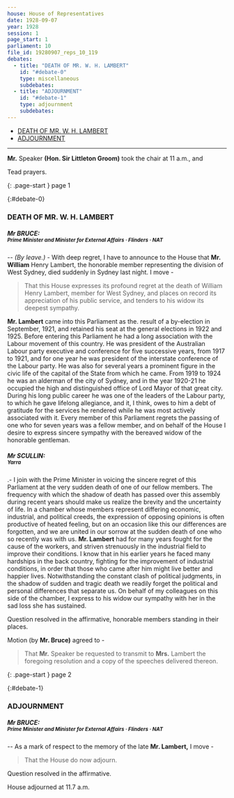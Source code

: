 ```yaml
---
house: House of Representatives
date: 1928-09-07
year: 1928
session: 1
page_start: 1
parliament: 10
file_id: 19280907_reps_10_119
debates:
  - title: "DEATH OF MR. W. H. LAMBERT"
    id: "#debate-0"
    type: miscellaneous
    subdebates:
  - title: "ADJOURNMENT"
    id: "#debate-1"
    type: adjournment
    subdebates:
---
```


* [DEATH OF MR. W. H. LAMBERT](#debate-0)
* [ADJOURNMENT](#debate-1)


----


 **Mr.** Speaker  **(Hon. Sir Littleton Groom)**  took the chair at  11  a.m., and 

Tead  prayers. 

{: .page-start }
page 1

{:#debate-0}
### DEATH OF MR. W. H. LAMBERT

##### Mr BRUCE:<br><small class="text-muted">Prime Minister and Minister for External Affairs &middot; Flinders &middot; NAT</small>

--  *(By leave.)*  - With deep regret, I have to announce to the House that  **Mr. William**  Henry Lambert, the honorable member representing the division of West Sydney, died suddenly in Sydney last night. I move - 

  >That this House expresses its profound regret at the death of William Henry Lambert, member for West Sydney, and places on record its appreciation of his public service, and tenders to his widow its deepest sympathy. 


 **Mr. Lambert** came into this Parliament as the. result of a by-election in September,  1921,  and retained his seat at the general elections in  1922  and  1925.  Before entering this Parliament he had a long association with the Labour movement of this country. He was president of the Australian Labour party executive and conference for five successive years, from  1917  to  1921,  and for one year he was president of the interstate conference of the Labour party. He was also for several years a prominent figure in the civic life of the capital of the State from which he came. From  1919  to  1924  he was an alderman of the city of Sydney, and in the year  1920-21  he occupied the high and distinguished office of Lord Mayor of that great city. During his long public career he was one of the leaders of the Labour party, to which he gave lifelong allegiance, and it, I think, owes to him a debt of gratitude for the services he rendered while he was most actively associated with it. Every member of this Parliament regrets the passing of one who for seven years was a fellow member, and on behalf of the House I desire to express sincere sympathy with the bereaved widow of the honorable gentleman. 

##### Mr SCULLIN:<br><small class="text-muted">Yarra</small>

.- I join with the Prime Minister in voicing the sincere regret of this Parliament at the very sudden death of one of our fellow members. The frequency with which the shadow of death has passed over this assembly during recent years should make us realize the brevity and the uncertainty of life. In a chamber whose members represent differing economic, industrial, and political creeds, the expression of opposing opinions is often productive of heated feeling, but on an occasion like this our differences are forgotten, and we are united in our sorrow at the sudden death of one who so recently was with us.  **Mr. Lambert**  had for many years fought for the cause of the workers, and striven strenuously in the industrial field to improve their conditions. I know that in his earlier years he faced many hardships in the back country, fighting for the improvement of industrial conditions, in order that those who came after him might live better and happier lives. Notwithstanding the constant clash of political judgments, in the shadow of sudden and tragic death we readily forget the political and personal differences that separate us. On behalf of my colleagues on this side of the chamber, I express to his widow our sympathy with her in the sad loss she has sustained. 

Question resolved in the affirmative, honorable members standing in their places. 

Motion (by  **Mr. Bruce)**  agreed to - 

  >That  **Mr.**  Speaker  be  requested to transmit to  **Mrs.**  Lambert  the  foregoing resolution and  a copy of the speeches  delivered thereon. 

{: .page-start }
page 2

{:#debate-1}
### ADJOURNMENT

##### Mr BRUCE:<br><small class="text-muted">Prime Minister and Minister for External Affairs &middot; Flinders &middot; NAT</small>

--  As a mark of respect to the memory of the late  **Mr. Lambert,**  I move - 

  >That the House do now  adjourn. 

Question resolved in the affirmative. 

House  adjourned at  11.7 a.m. 

